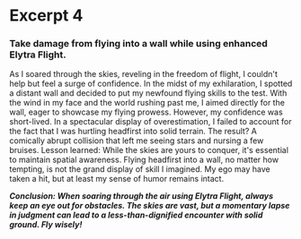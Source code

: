 # Excerpt 4
### Take damage from flying into a wall while using enhanced Elytra Flight.
<p>As I soared through the skies, reveling in the freedom of flight, I couldn't help but feel a surge of confidence. In the midst of my exhilaration, I spotted a distant wall and decided to put my newfound flying skills to the test. With the wind in my face and the world rushing past me, I aimed directly for the wall, eager to showcase my flying prowess. However, my confidence was short-lived. In a spectacular display of overestimation, I failed to account for the fact that I was hurtling headfirst into solid terrain. The result? A comically abrupt collision that left me seeing stars and nursing a few bruises. Lesson learned: While the skies are yours to conquer, it's essential to maintain spatial awareness. Flying headfirst into a wall, no matter how tempting, is not the grand display of skill I imagined. My ego may have taken a hit, but at least my sense of humor remains intact.</p>
<b><i>Conclusion: When soaring through the air using Elytra Flight, always keep an eye out for obstacles. The skies are vast, but a momentary lapse in judgment can lead to a less-than-dignified encounter with solid ground. Fly wisely!</i></b>
